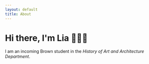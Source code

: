 ```yaml
---
layout: default
title: About
---
```

# Hi there, I'm Lia 🙋🏻‍♀️

I am an incoming Brown student in the *History of Art and Architecture Department*. 

